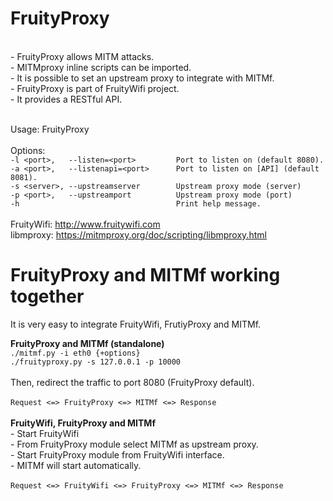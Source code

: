 # FruityProxy
<br>- FruityProxy allows MITM attacks. 
<br>- MITMproxy inline scripts can be imported. 
<br>- It is possible to set an upstream proxy to integrate with MITMf. 
<br>- FruityProxy is part of FruityWifi project. 
<br>- It provides a RESTful API.


<br>Usage: FruityProxy <options>
<br>
<br>Options:
<br>`-l <port>,   --listen=<port>         Port to listen on (default 8080).`
<br>`-a <port>,   --listenapi=<port>      Port to listen on [API] (default 8081).`
<br>`-s <server>, --upstreamserver        Upstream proxy mode (server)`
<br>`-p <port>,   --upstreamport          Upstream proxy mode (port)`
<br>`-h                                   Print help message.`
<br>
<br>FruityWifi: http://www.fruitywifi.com
<br>libmproxy:  https://mitmproxy.org/doc/scripting/libmproxy.html

# FruityProxy and MITMf working together
It is very easy to integrate FruityWifi, FrutiyProxy and MITMf.

<b>FruityProxy and MITMf (standalone)</b>
<br>`./mitmf.py -i eth0 {+options}`
<br>`./fruityproxy.py -s 127.0.0.1 -p 10000`
<br>
<br>Then, redirect the traffic to port 8080 (FruityProxy default).
<br>
<br>`Request <=> FruityProxy <=> MITMf <=> Response`
<br>
<br>
<b>FruityWifi, FruityProxy and MITMf</b>
<br>- Start FruityWifi
<br>- From FruityProxy module select MITMf as upstream proxy.
<br>- Start FruityProxy module from FruityWifi interface.
<br>- MITMf will start automatically.
<br>
<br>`Request <=> FruityWifi <=> FruityProxy <=> MITMf <=> Response`
